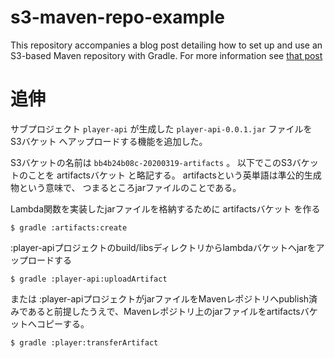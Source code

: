 # s3-maven-repo-example
This repository accompanies a blog post detailing how to set up and use an S3-based Maven repository with Gradle. For more information see [that post](https://medium.com/@JacobASeverson/s3-maven-repositories-and-gradle-911c25cebeeb)


# 追伸

サブプロジェクト `player-api` が生成した `player-api-0.0.1.jar` ファイルを S3バケット へアップロードする機能を追加した。

S3バケットの名前は `bb4b24b08c-20200319-artifacts` 。
以下でこのS3バケットのことを artifactsバケット と略記する。
artifactsという英単語は準公的生成物という意味で、
つまるところjarファイルのことである。

Lambda関数を実装したjarファイルを格納するために artifactsバケット を作る
```
$ gradle :artifacts:create
```

:player-apiプロジェクトのbuild/libsディレクトリからlambdaバケットへjarをアップロードする

```
$ gradle :player-api:uploadArtifact
```

または :player-apiプロジェクトがjarファイルをMavenレポジトリへpublish済みであると前提したうえで、Mavenレポジトリ上のjarファイルをartifactsバケットへコピーする。

```
$ gradle :player:transferArtifact
```
